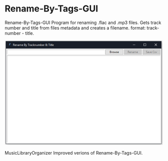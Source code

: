 # Rename-By-Tags-GUI

Rename-By-Tags-GUI
Program for renaming .flac and .mp3 files. Gets track number and title from files metadata and creates a filename. format: track-number - title.

![Alt text](Images/ss.png "Screenshot of program")

MusicLibraryOrganizer
Improved verions of Rename-By-Tags-GUI.
